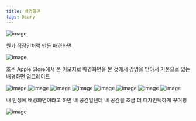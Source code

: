 ```yaml
---
title: 배경화면
tags: Diary
---
```


![image](/assets/images/250925_배경화면.png)

뭔가 직장인처럼 만든 배경화면

![image](/assets/images/250925_배경화면2.jpeg)

호주 Apple Store에서 본 이모지로 배경화면을 본 것에서 감명을 받아서 기본으로 있는 배경화면 업그레이드

![image](/assets/images/250925_건물.jpeg)
![image](/assets/images/250925_벽.jpeg)
![image](/assets/images/250925_나무.jpeg)
![image](/assets/images/250925_차.jpeg)
![image](/assets/images/250925_워크숍.jpeg)
![image](/assets/images/250925_리큐르.jpeg)
![image](/assets/images/250925_야간건물.jpeg)
![image](/assets/images/250925_쓰레기통.jpeg)

내 인생에 배경화면이라고 하면 내 공간일텐데 내 공간을 조금 더 디자인틱하게 꾸며핑

![image](/assets/images/250925_햄스터.jpeg)